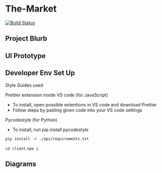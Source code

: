 # The-Market

[![Build Status](https://www.travis-ci.com/d-mooers/The-Market-Client.svg?branch=development)](https://www.travis-ci.com/d-mooers/The-Market-Client)

## Project Blurb

## UI Prototype

## Developer Env Set Up

Style Guides used

Prettier extension inside VS code (for JavaScript)
- To install, open possible extentions in VS code and download Prettier
- Follow steps by pasting given code into your VS code settings

Pycodestyle (for Python)
- To install, run pip install pycodestyle

`pip install -r ./api/requirements.txt`

`cd client`
`npm i`


## Diagrams


